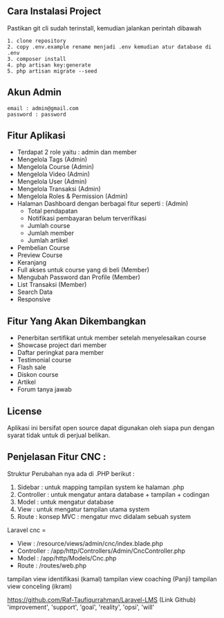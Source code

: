 ## Cara Instalasi Project

Pastikan git cli sudah terinstall, kemudian jalankan perintah dibawah
```
1. clone repository
2. copy .env.example rename menjadi .env kemudian atur database di .env
3. composer install
4. php artisan key:generate
5. php artisan migrate --seed
```

## Akun Admin
```
email : admin@gmail.com
password : password
```

## Fitur Aplikasi 
- Terdapat 2 role yaitu : admin dan member
- Mengelola Tags (Admin)
- Mengelola Course (Admin)
- Mengelola Video (Admin)
- Mengelola User (Admin)
- Mengelola Transaksi (Admin)
- Mengelola Roles & Permission (Admin)
- Halaman Dashboard dengan berbagai fitur seperti : (Admin) 
   - Total pendapatan 
   - Notifikasi pembayaran belum terverifikasi
   - Jumlah course
   - Jumlah member
   - Jumlah artikel
- Pembelian Course
- Preview Course
- Keranjang
- Full akses untuk course yang di beli (Member)
- Mengubah Password dan Profile (Member)
- List Transaksi (Member)
- Search Data
- Responsive

## Fitur Yang Akan Dikembangkan
- Penerbitan sertifikat untuk member setelah menyelesaikan course
- Showcase project dari member
- Daftar peringkat para member
- Testimonial course
- Flash sale
- Diskon course
- Artikel
- Forum tanya jawab

## License
Aplikasi ini bersifat open source dapat digunakan oleh siapa pun dengan syarat tidak untuk di perjual belikan.



## Penjelasan Fitur CNC :
Struktur Perubahan nya ada di .PHP berikut :
1. Sidebar : untuk mapping tampilan system ke halaman .php
2. Controller : untuk mengatur antara database + tampilan + codingan
3. Model : untuk mengatur database
4. View : untuk mengatur tampilan utama system
5. Route : konsep MVC : mengatur mvc didalam sebuah system

Laravel cnc =
- View         : /resource/views/admin/cnc/index.blade.php
- Controller   : /app/http/Controllers/Admin/CncController.php
- Model        : /app/http/Models/Cnc.php
- Route        : /routes/web.php

tampilan view identifikasi (kamal)
tampilan view coaching (Panji)
tampilan view conceling (ikram)



https://github.com/Raf-Taufiqurrahman/Laravel-LMS (Link Github)
        'improvement',
        'support',
        'goal',
        'reality',
        'opsi',
        'will'
